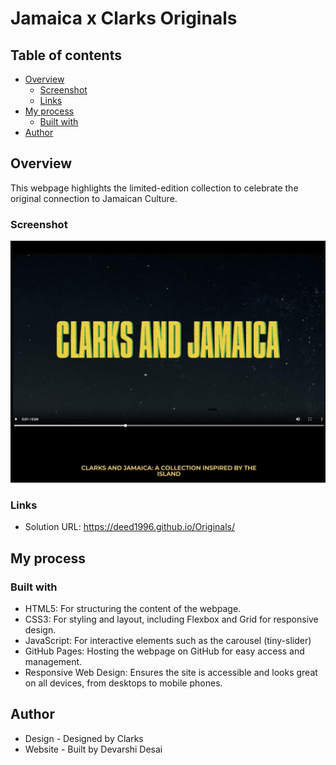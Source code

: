# Jamaica x Clarks Originals

## Table of contents

- [Overview](#overview)
  - [Screenshot](#screenshot)
  - [Links](#links)
- [My process](#my-process)
  - [Built with](#built-with)
- [Author](#author)

## Overview
This webpage highlights the limited-edition collection to celebrate the original connection to Jamaican Culture.

### Screenshot

![](img/screenshot.jpeg)

### Links

- Solution URL: <a href="https://deed1996.github.io/Originals/" target="_blank">https://deed1996.github.io/Originals/</a>

## My process

### Built with

- HTML5: For structuring the content of the webpage.
- CSS3: For styling and layout, including Flexbox and Grid for responsive design.
- JavaScript: For interactive elements such as the carousel (tiny-slider)
- GitHub Pages: Hosting the webpage on GitHub for easy access and management.
- Responsive Web Design: Ensures the site is accessible and looks great on all devices, from desktops to mobile phones.

## Author

- Design - Designed by Clarks
- Website - Built by Devarshi Desai
